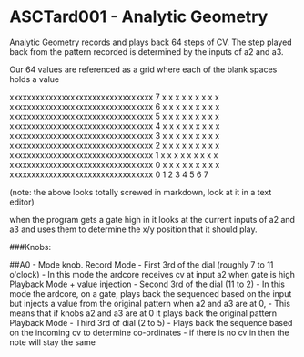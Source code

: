 ASCTard001 - Analytic Geometry 
===============================

Analytic Geometry records and plays back 64 steps of CV. The step played back from the pattern recorded is determined by the inputs of a2 and a3.

Our 64 values are referenced as a grid where each of the blank spaces holds a value

  xxxxxxxxxxxxxxxxxxxxxxxxxxxxxxxxx
7 x   x   x   x   x   x   x   x   x
  xxxxxxxxxxxxxxxxxxxxxxxxxxxxxxxxx
6 x   x   x   x   x   x   x   x   x
  xxxxxxxxxxxxxxxxxxxxxxxxxxxxxxxxx
5 x   x   x   x   x   x   x   x   x
  xxxxxxxxxxxxxxxxxxxxxxxxxxxxxxxxx
4 x   x   x   x   x   x   x   x   x
  xxxxxxxxxxxxxxxxxxxxxxxxxxxxxxxxx
3 x   x   x   x   x   x   x   x   x
  xxxxxxxxxxxxxxxxxxxxxxxxxxxxxxxxx
2 x   x   x   x   x   x   x   x   x
  xxxxxxxxxxxxxxxxxxxxxxxxxxxxxxxxx
1 x   x   x   x   x   x   x   x   x
  xxxxxxxxxxxxxxxxxxxxxxxxxxxxxxxxx
0 x   x   x   x   x   x   x   x   x
  xxxxxxxxxxxxxxxxxxxxxxxxxxxxxxxxx
    0   1   2   3   4   5   6   7

(note: the above looks totally screwed in markdown, look at it in a text editor)

when the program gets a gate high in it looks at the current inputs of a2 and a3 and uses them to determine the x/y position that it should play.


###Knobs:

##A0 - Mode knob. 
		Record Mode
			- First 3rd of the dial (roughly 7 to 11 o'clock)
			- In this mode the ardcore receives cv at input a2 when gate is high
		Playback Mode + value injection
			- Second 3rd of the dial (11 to 2)
			- In this mode the ardcore, on a gate, plays back the sequenced based on the input but injects a value from the original pattern when a2 and a3 are at 0,
			- This means that if knobs a2 and a3 are at 0 it plays back the original pattern
		Playback Mode
			- Third 3rd of dial (2 to 5)
			- Plays back the sequence based on the incoming cv to determine co-ordinates
			- if there is no cv in then the note will stay the same

